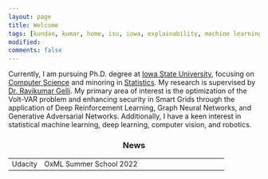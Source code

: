 ```yaml
---
layout: page
title: Welcome
tags: [kundan, kumar, home, isu, iowa, explainability, machine learning, ML, interpretability, artificial intelligence, AI, graduate]
modified:
comments: false
---
```


<!-- Hey there! -->

Currently, I am pursuing Ph.D. degree at [Iowa State University](https://www.iastate.edu/), focusing on [Computer Science](https://www.cs.iastate.edu/) and minoring in [Statistics](https://www.stat.iastate.edu). My research is supervised by [Dr. Ravikumar Gelli](https://www.engineering.iastate.edu/people/profile/gelli/).
My primary area of interest is the optimization of the Volt-VAR problem and enhancing security in Smart Grids through the application of Deep Reinforcement Learning, Graph Neural Networks, and Generative Adversarial Networks. Additionally, I have a keen interest in statistical machine learning, deep learning, computer vision, and robotics.

<h3 align="center">News</h3>
<table class='news-table'>
    <col width="15%">
    <col width="85%">
    <!-- <tr>
        <td valign="top"><strong>[Apr 2020]</strong></td>
        <td>Our <a href="https://arxiv.org/abs/2005.00631">paper</a> on evaluating explanation methods was accepted to <a href="https://ijcai20.org/">IJCAI 2020</a></td>
    </tr> -->
    <!-- <tr>
        <td valign="top"><strong>[Mar 2020]</strong></td>
        <td>Co-organizing a workshop, <a href="https://sites.google.com/view/whi2020/">Human Interpretability in ML</a>, at <a href="https://icml.cc/Conferences/2020">ICML 2020</a></td>
    </tr> -->
    <!-- <tr>
        <td valign="top"><strong>[Jan 2020]</strong></td>
        <td><a href="https://arxiv.org/abs/1901.08557">On Network Science and Mutual Information for Explaining Deep Neural Networks</a> has been accepted to <a href="https://2020.ieeeicassp.org/">ICASSP 2020</a></td>

    </tr> -->
    <!-- <tr>
        <td valign="top"><strong>[Jan 2020]</strong></td>
        <td>One <a href="https://umangsbhatt.github.io/reports/ecai.pdf">paper</a> on concealing model unfairness from explanation methods accepted to <a href="http://ecai2020.eu/">ECAI 2020</a></td>
    </tr> -->
    <tr>
        <td valign="top"><strong>[Mar 2023]</strong></td>
        <td>Our paper on <a href="">Physics-based Deep Reinforcement Learning for Grid-Resilient Volt-VAR Control Application </a> Submitted in <a href="https://ieeexplore.ieee.org/xpl/RecentIssue.jsp?punumber=87"> IEEE TCST&#127891;2023</a></td>

        </td>
    </tr>

    <tr>
        <td valign="top"><strong>[Aug 2022]</strong></td>
        <td>Joined <a href="https://www.oxfordml.school/">Oxford Machine Learning Summer School</a> Participant MLx Health and MLx Finance Program
        </td>
    </tr>

    <tr>
        <td valign="top"><strong>[Apr 2022]</strong></td>
        <td>Our paper on <a href="https://arxiv.org/pdf/2202.13541.pdf">Pattern Based Multivariate Regression using Deep Learning (PBMR-DP) </a> has been accepted in <a href="https://www.icmla-conference.org/icmla22/">ICMLA&#42; 2022</a></td>
    </tr>

    <tr>
        <td valign="top"><strong>[Apr 2016]</strong></td>
        <td>Our paper on <a href="https://ieeexplore.ieee.org/abstract/document/7479095">Deep Value of Information Estimators for Collaborative Human-Machine Information Gathering </a> has been accepted in <a href="https://iccps.acm.org/2016/">ICCPS&#42; 2016</a></td>
    </tr>

    <!-- <tr>
        <td valign="top"><strong>[Dec 2016]</strong></td>
        <td>Completed MS in Computer Science at <a href="https://www.iastate.edu/">Iowa State University</a>&#128230;
        </td>
    </tr> -->
</table>

----

<h3 align="center">Affiliations</h3>
<table align="center" class='affl-pic'>
    <tr>
        <td>
            <a href="https://www.iastate.edu/">
            <img src="/images/ISU.png" width="100" height="115"></a>
        </td>
        <td>
            <a href="https://www.bitsindri.ac.in/">
            <img src="/images/BIT.png" width="100" height="115"></a>
        </td>
        <td>
            <a href="https://www.tcs.com/">
            <img src="/images/tcs.png" width="100" height="115"></a>
        </td>
    <tr>
     <tr>
        <td>Iowa State University<br></td>
        <td>BIT Sindri,India<br></td>
        <td>Tata Consultancy Services<br></td>
    </tr>
    </tr>
        <td>
            <a href="https://www.udacity.com/">
            <img src="/images/udacity.png" width="100" height="115"></a>
        </td>
        <td>
            <a href="https://www.oxfordml.school/">
            <img src="/images/images.png" width="100" height="115"></a>
        </td>
        <!-- <td>
            <a href="https://www.groupon.com/">
            <img src="/images/grpn.png"></a>
        </td> -->
    </tr>
    <tr>
        <td>Udacity<br></td>
        <td>OxML Summer School 2022<br></td>
        <!-- <td>Groupon<br>Summer 2017</td> -->
    </tr>
</table>
